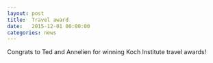 ```yaml
---
layout: post
title:  Travel award
date:   2015-12-01 00:00:00
categories: news
---
```


Congrats to Ted and Annelien for winning Koch Institute travel awards!